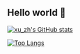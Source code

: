 ## Hello world 👋
[![xu_zh's GitHub stats](https://github-readme-stats.vercel.app/api?username=ngc7331&count_private=true&show_icons=true&locale=cn)](https://github.com/anuraghazra/github-readme-stats)

[![Top Langs](https://github-readme-stats.vercel.app/api/top-langs/?username=ngc7331&layout=compact&locale=cn&card_width=440&langs_count=8)](https://github.com/anuraghazra/github-readme-stats)

<!--
**ngc7331/ngc7331** is a ✨ _special_ ✨ repository because its `README.md` (this file) appears on your GitHub profile.

Here are some ideas to get you started:

- 🔭 I’m currently working on ...
- 🌱 I’m currently learning ...
- 👯 I’m looking to collaborate on ...
- 🤔 I’m looking for help with ...
- 💬 Ask me about ...
- 📫 How to reach me: ...
- 😄 Pronouns: ...
- ⚡ Fun fact: ...
-->
